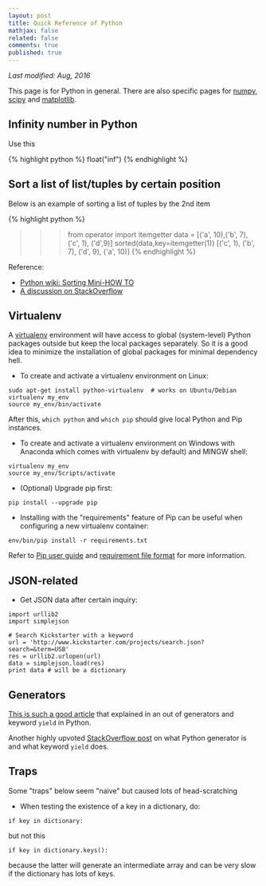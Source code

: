 ```yaml
---
layout: post
title: Quick Reference of Python
mathjax: false
related: false
comments: true
published: true
---
```


_Last modified: Aug, 2016_

This page is for Python in general. There are also specific pages for [numpy, scipy](./numpy_scipy.html) and [matplotlib](./matplotlib.html).

## Infinity number in Python

Use this 

{% highlight python %}
float("inf")
{% endhighlight %}

## Sort a list of list/tuples by certain position

Below is an example of sorting a list of tuples by the 2nd item

{% highlight python %}
>>> from operator import itemgetter
>>> data = [('a', 10),('b', 7),('c', 1), ('d',9)]
>>> sorted(data,key=itemgetter(1))
[('c', 1), ('b', 7), ('d', 9), ('a', 10)]
{% endhighlight %}

Reference: 

* [Python wiki: Sorting Mini-HOW TO](https://wiki.python.org/moin/HowTo/Sorting#Key_Functions)
* [A discussion on StackOverflow](http://stackoverflow.com/questions/10695139/sort-a-list-of-tuples-by-2nd-item-integer-value)


## Virtualenv

A [virtualenv](http://virtualenv.org/) environment will have access to global (system-level) Python packages outside but keep the local packages separately. So it is a good idea to minimize the installation of global packages for minimal dependency hell. 

* To create and activate a virtualenv environment on Linux: 

```
sudo apt-get install python-virtualenv  # works on Ubuntu/Debian
virtualenv my_env
source my_env/bin/activate
```

After this, `which python` and `which pip` should give local Python and Pip instances. 

* To create and activate a virtualenv environment on Windows with Anaconda which comes with virtualenv by default) and MINGW shell: 

```
virtualenv my_env
source my_env/Scripts/activate
```

* (Optional) Upgrade pip first:

```
pip install --upgrade pip
```

* Installing with the "requirements" feature of Pip can be useful when configuring a new virtualenv container: 

```
env/bin/pip install -r requirements.txt
```

Refer to [Pip user guide](https://pip.pypa.io/en/latest/user_guide/) and [requirement file format](https://pip.pypa.io/en/latest/reference/pip_install/#requirements-file-format) for more information.


## JSON-related

* Get JSON data after certain inquiry: 

```
import urllib2
import simplejson

# Search Kickstarter with a keyword
url = 'http://www.kickstarter.com/projects/search.json?search=&term=USB'
res = urllib2.urlopen(url) 
data = simplejson.load(res)
print data # will be a dictionary
```

## Generators

[This is such a good article](https://jeffknupp.com/blog/2013/04/07/improve-your-python-yield-and-generators-explained/) that explained in an out of generators and keyword `yield` in Python.

Another highly upvoted [StackOverflow post](http://stackoverflow.com/a/231855) on what Python generator is and what keyword `yield` does.

## Traps

Some "traps" below seem "naive" but caused lots of head-scratching

* When testing the existence of a key in a dictionary, do: 

```
if key in dictionary:
```

but not this 

```
if key in dictionary.keys():
```

because the latter will generate an intermediate array and can be very slow if the dictionary has lots of keys.
